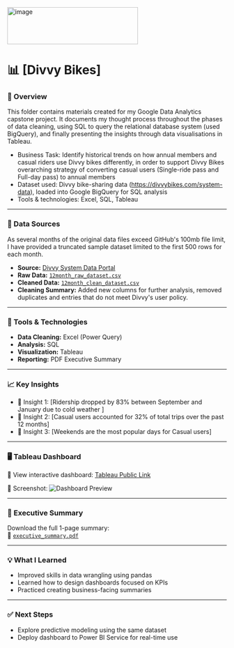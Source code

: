 <img width="300" height="85" alt="image" src="https://github.com/user-attachments/assets/64931e28-781c-4467-9a44-12fd6bedefa7" />

# 📊 [Divvy Bikes]

### 📁 Overview
This folder contains materials created for my Google Data Analytics capstone project. It documents my thought process throughout the phases of data cleaning, using SQL to query the relational database system (used BigQuery), and finally presenting the insights through data visualisations in Tableau.  
- Business Task: Identify historical trends on how annual members and casual riders use Divvy bikes differently, in order to support Divvy Bikes overarching strategy of converting casual users (Single-ride pass and Full-day pass) to annual members
- Dataset used: Divvy bike-sharing data (https://divvybikes.com/system-data), loaded into Google BigQuery for SQL analysis  
- Tools & technologies: Excel, SQL, Tableau  

---

### 📂 Data Sources
As several months of the original data files exceed GitHub's 100mb file limit, I have provided a truncated sample dataset limited to the first 500 rows for each month.

- **Source:** [Divvy System Data Portal](https://divvybikes.com/system-data)
- **Raw Data:** [`12month_raw_dataset.csv`](divvy_bikes/data)  
- **Cleaned Data:** [`12month_clean_dataset.csv`](divvy_bikes/data)  
- **Cleaning Summary:** Added new columns for further analysis, removed duplicates and entries that do not meet Divvy's user policy. 

---

### 🔧 Tools & Technologies

- **Data Cleaning:**  Excel (Power Query)   
- **Analysis:** SQL 
- **Visualization:** Tableau   
- **Reporting:** PDF Executive Summary

---

### 📈 Key Insights

- 📌 Insight 1: [Ridership dropped by 83% between September and January due to cold weather ]
- 📌 Insight 2: [Casual users accounted for 32% of total trips over the past 12 months]
- 📌 Insight 3: [Weekends are the most popular days for Casual users]

---

### 🖥️ Tableau Dashboard

🔗 View interactive dashboard: [Tableau Public Link](https://public.tableau.com/app/profile/joon.wee.goh/viz/GoogleCapstone-Divvy/CasualUsersDashboard)

📸 Screenshot:
![Dashboard Preview](<img width="1154" height="888" alt="image" src="https://github.com/user-attachments/assets/7000f511-688a-46dd-8f18-cf1d483683f6" />
)

---

### 📄 Executive Summary

Download the full 1-page summary:  
📎 [`executive_summary.pdf`](summary/executive_summary.pdf)

---

### 💡 What I Learned

- Improved skills in data wrangling using pandas
- Learned how to design dashboards focused on KPIs
- Practiced creating business-facing summaries

---

### ✅ Next Steps

- Explore predictive modeling using the same dataset
- Deploy dashboard to Power BI Service for real-time use

